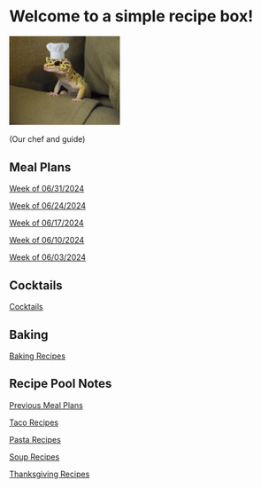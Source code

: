 # Welcome to a simple recipe box!

<img src="./lizard_chef.jpg" alt="Our Hero" width="200"/>

(Our chef and guide) 

## Meal Plans

[Week of 06/31/2024](./mealplan20240631.md)

[Week of 06/24/2024](./mealplan20240624.md)

[Week of 06/17/2024](./mealplan20240617.md)

[Week of 06/10/2024](./mealplan20240610.md)

[Week of 06/03/2024](./mealplan20240603.md)


## Cocktails

[Cocktails](./CockTailIndex.md)

## Baking

[Baking Recipes](./BakingIndex.md)

## Recipe Pool Notes

[Previous Meal Plans](./PreviousMealPlansIndex.md)

[Taco Recipes](./TacoRecipeIdeas.md)

[Pasta Recipes](./PastaRecipeIdeas.md)

[Soup Recipes](./SoupIndex.md)

[Thanksgiving Recipes](./ThanksgivingIndex.md)
